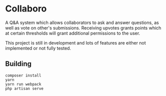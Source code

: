 # Collaboro

A Q&A system which allows collaborators to ask and answer questions, as well as vote on other's submissions.
Receiving upvotes grants points which at certain thresholds will grant additional permissions to the user.

This project is still in development and lots of features are either not implemented or not fully tested.

## Building

```
composer install
yarn
yarn run webpack
php artisan serve
```
